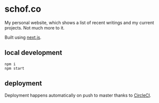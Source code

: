 # schof.co

My personal website, which shows a list of recent writings and my current projects. Not much more to it.

Built using [next.js](https://github.com/zeit/next.js).

## local development

```shell
npm i
npm start
```

## deployment

Deployment happens automatically on push to master thanks to [CircleCI](https://circleci.com/gh/tschoffelen/schof.co).